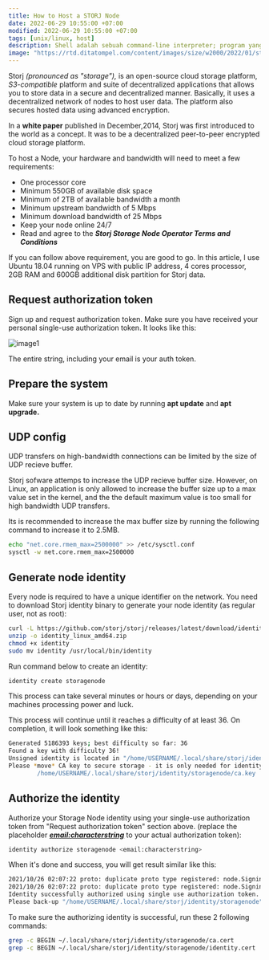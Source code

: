 ```yaml
---
title: How to Host a STORJ Node
date: 2022-06-29 10:55:00 +07:00
modified: 2022-06-29 10:55:00 +07:00
tags: [unix/linux, host]
description: Shell adalah sebuah command-line interpreter; program yang berperan sebagai penerjemah perintah yang diinputkan oleh User yang melalui terminal, sehingga perintah tersebut bisa dimengerti oleh si Kernel.
image: "https://rtd.ditatompel.com/content/images/size/w2000/2022/01/storj-node-operator-1.png"
---
```


Storj *(pronounced as "storage"),* is an open-source cloud storage platform, *S3-compatible* platform and suite of decentralized applications that allows you to store data in a secure and decentralized manner. Basically, it uses a decentralized network of nodes to host user data. The platform also secures hosted data using advanced encryption.

In a **white paper** published in December,2014, Storj was first introduced to the world as a concept. It was to be a decentralized peer-to-peer encrypted cloud storage platform.

To host a Node, your hardware and bandwidth will need to meet a few requirements:
- One processor core
- Minimum 550GB of available disk space
- Minimum of 2TB of available bandwidth a month
- Minimum upstream bandwidth of 5 Mbps
- Minimum download bandwidth of 25 Mbps
- Keep your node online 24/7
- Read and agree to the ***Storj Storage Node Operator Terms and Conditions***

If you can follow above requirement, you are good to go. In this article, I use Ubuntu 18.04 running on VPS with public IP address, 4 cores processor, 2GB RAM and 600GB additional disk partition for Storj data.

## Request authorization token
Sign up and request authorization token. Make sure you have received your personal single-use authorization token. It looks like this:

![image1](https://ap1.ditatompel.com/ghost/rtd/img/storj-node-auth-token.png)

The entire string, including your email is your auth token.

## Prepare the system
Make sure your system is up to date by running **apt update** and **apt upgrade.**

## UDP config
UDP transfers on high-bandwidth connections can be limited by the size of UDP recieve buffer.

Storj sofware attemps to increase the UDP recieve buffer size. However, on Linux, an application is only allowed to increase the buffer size up to a max value set in the kernel, and the the default maximum value is too small for high bandwidth UDP transfers.

Its is recommended to increase the max buffer size by running the following command to increase it to 2.5MB.

```sh
echo "net.core.rmem_max=2500000" >> /etc/sysctl.conf
sysctl -w net.core.rmem_max=2500000
```

## Generate node identity

Every node is required to have a unique identifier on the network.
You need to download Storj identity binary to generate your node identity (as regular user, not as root):

```sh
curl -L https://github.com/storj/storj/releases/latest/download/identity_linux_amd64.zip -o identity_linux_amd64.zip
unzip -o identity_linux_amd64.zip
chmod +x identity
sudo mv identity /usr/local/bin/identity
```
Run command below to create an identity:

```sh
identity create storagenode
```
This process can take several minutes or hours or days, depending on your machines processing power and luck.

This process will continue until it reaches a difficulty of at least 36. On completion, it will look something like this:

```sh
Generated 5186393 keys; best difficulty so far: 36
Found a key with difficulty 36!
Unsigned identity is located in "/home/USERNAME/.local/share/storj/identity/storagenode"
Please *move* CA key to secure storage - it is only needed for identity management and isn't needed to run a storage node!
        /home/USERNAME/.local/share/storj/identity/storagenode/ca.key
```

## Authorize the identity

Authorize your Storage Node identity using your single-use authorization token from "Request authorization token" section above. (replace the placeholder ***<email:characterstring>*** to your actual authorization token):

```sh
identity authorize storagenode <email:characterstring>
```

When it's done and success, you will get result similar like this:

```sh
2021/10/26 02:07:22 proto: duplicate proto type registered: node.SigningRequest
2021/10/26 02:07:22 proto: duplicate proto type registered: node.SigningResponse
Identity successfully authorized using single use authorization token.
Please back-up "/home/USERNAME/.local/share/storj/identity/storagenode" to a safe location.
```
To make sure the authorizing identity is successful, run these 2 following commands:

```sh
grep -c BEGIN ~/.local/share/storj/identity/storagenode/ca.cert
grep -c BEGIN ~/.local/share/storj/identity/storagenode/identity.cert
```
